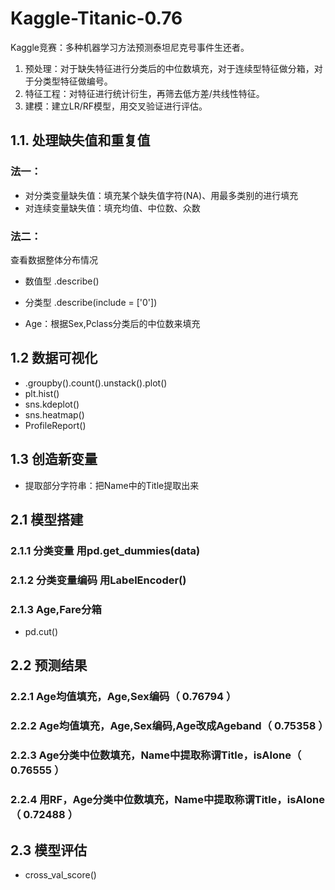 # Kaggle-Titanic-0.76
Kaggle竞赛：多种机器学习方法预测泰坦尼克号事件生还者。
1. 预处理：对于缺失特征进行分类后的中位数填充，对于连续型特征做分箱，对于分类型特征做编号。
2. 特征工程：对特征进行统计衍生，再筛去低方差/共线性特征。
3. 建模：建立LR/RF模型，用交叉验证进行评估。

## 1.1. 处理缺失值和重复值

### 法一：
* 对分类变量缺失值：填充某个缺失值字符(NA)、用最多类别的进行填充
* 对连续变量缺失值：填充均值、中位数、众数

### 法二：
查看数据整体分布情况
* 数值型 .describe()
* 分类型 .describe(include = ['0'])

* Age：根据Sex,Pclass分类后的中位数来填充

## 1.2 数据可视化

* .groupby().count().unstack().plot()
* plt.hist()
* sns.kdeplot()
* sns.heatmap()
* ProfileReport()

## 1.3 创造新变量

* 提取部分字符串：把Name中的Title提取出来

## 2.1 模型搭建

### 2.1.1 分类变量 用pd.get_dummies(data)

### 2.1.2 分类变量编码 用LabelEncoder()

### 2.1.3 Age,Fare分箱

* pd.cut()

## 2.2 预测结果

### 2.2.1 Age均值填充，Age,Sex编码（ 0.76794 ）

### 2.2.2 Age均值填充，Age,Sex编码,Age改成Ageband（ 0.75358 ）

### 2.2.3 Age分类中位数填充，Name中提取称谓Title，isAlone（ 0.76555 ）

### 2.2.4 用RF，Age分类中位数填充，Name中提取称谓Title，isAlone（ 0.72488 ）

## 2.3 模型评估

* cross_val_score()
